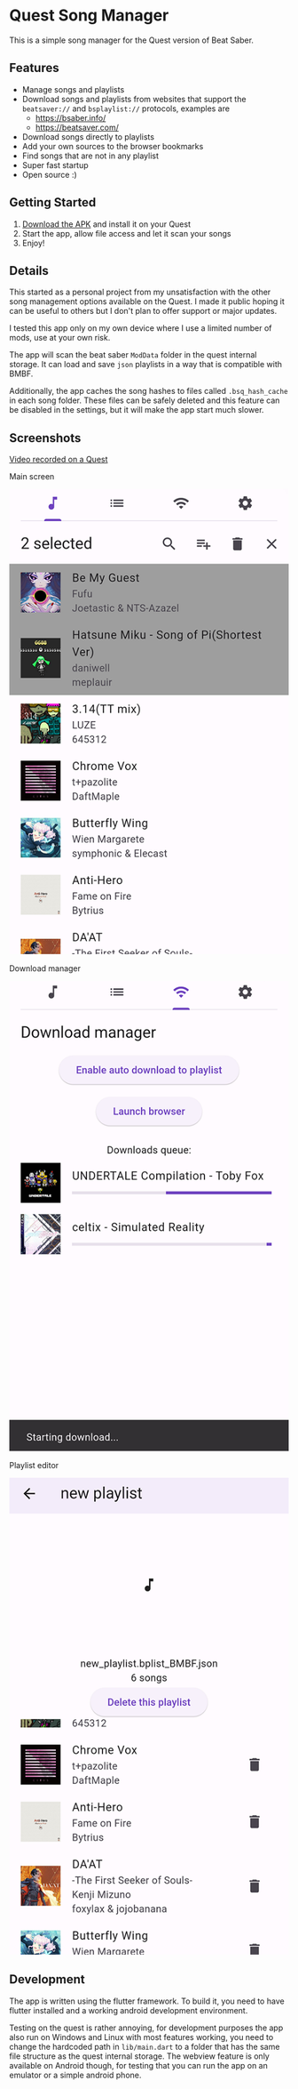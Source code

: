 # Quest Song Manager

This is a simple song manager for the Quest version of Beat Saber.

## Features

- Manage songs and playlists
- Download songs and playlists from websites that support the `beatsaver://` and `bsplaylist://` protocols, examples are
	- https://bsaber.info/
	- https://beatsaver.com/
- Download songs directly to playlists
- Add your own sources to the browser bookmarks
- Find songs that are not in any playlist
- Super fast startup
- Open source :)

## Getting Started

1) [Download the APK](https://github.com/exelix11/QuestSongManager/releases/latest) and install it on your Quest
2) Start the app, allow file access and let it scan your songs
3) Enjoy!

## Details

This started as a personal project from my unsatisfaction with the other song management options available on the Quest. I made it public hoping it can be useful to others but I don't plan to offer support or major updates. 

I tested this app only on my own device where I use a limited number of mods, use at your own risk.

The app will scan the beat saber `ModData` folder in the quest internal storage. It can load and save `json` playlists in a way that is compatible with BMBF.

Additionally, the app caches the song hashes to files called `.bsq_hash_cache` in each song folder. These files can be safely deleted and this feature can be disabled in the settings, but it will make the app start much slower.

## Screenshots

[Video recorded on a Quest](https://imgur.com/a/K1zUxex)

Main screen

![Main screen](.images/songlist.png)

Download manager

![Download manager](.images/downloads.png)

Playlist editor

![Playlist editor](.images/playlist.png)

## Development

The app is written using the flutter framework. To build it, you need to have flutter installed and a working android development environment.

Testing on the quest is rather annoying, for development purposes the app also run on Windows and Linux with most features working, you need to change the hardcoded path in `lib/main.dart` to a folder that has the same file structure as the quest internal storage. The webview feature is only available on Android though, for testing that you can run the app on an emulator or a simple android phone.
